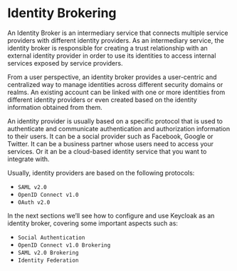 # Identity Brokering

An Identity Broker is an intermediary service that connects multiple service providers with different identity providers. As an intermediary service, the identity broker is responsible for creating a trust relationship with an external identity provider in order to use its identities to access internal services exposed by service providers.

From a user perspective, an identity broker provides a user-centric and centralized way to manage identities across different security domains or realms. An existing account can be linked with one or more identities from different identity providers or even created based on the identity information obtained from them.

An identity provider is usually based on a specific protocol that is used to authenticate and communicate authentication and authorization information to their users. It can be a social provider such as Facebook, Google or Twitter. It can be a business partner whose users need to access your services. Or it an be a cloud-based identity service that you want to integrate with.

Usually, identity providers are based on the following protocols:

* `SAML v2.0`
* `OpenID Connect v1.0`
* `OAuth v2.0`

In the next sections we’ll see how to configure and use Keycloak as an identity broker, covering some important aspects such as:

* `Social Authentication`
* `OpenID Connect v1.0 Brokering`
* `SAML v2.0 Brokering`
* `Identity Federation`
